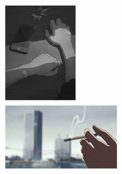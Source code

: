 <p align="left"> <img src="./images/image2.gif" height="300"> </p>
<img src="./images/image1.gif" height="200">
